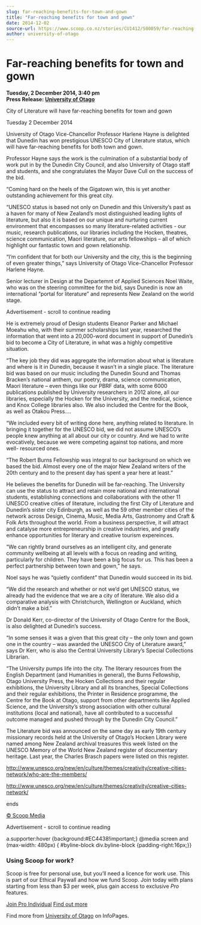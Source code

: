 ```yaml
---
slug: far-reaching-benefits-for-town-and-gown
title: "Far-reaching benefits for town and gown"
date: 2014-12-02
source-url: https://www.scoop.co.nz/stories/CU1412/S00059/far-reaching-benefits-for-town-and-gown.htm
author: university-of-otago
---
```

Far-reaching benefits for town and gown
=======================================

**Tuesday, 2 December 2014, 3:40 pm**  
**Press Release: [University of Otago](https://info.scoop.co.nz/University_of_Otago)**

City of Literature will have far-reaching benefits for town and gown

Tuesday 2 December 2014

University of Otago Vice-Chancellor Professor Harlene Hayne is delighted that Dunedin has won prestigious UNESCO City of Literature status, which will have far-reaching benefits for both town and gown.

Professor Hayne says the work is the culmination of a substantial body of work put in by the Dunedin City Council, and also University of Otago staff and students, and she congratulates the Mayor Dave Cull on the success of the bid.

“Coming hard on the heels of the Gigatown win, this is yet another outstanding achievement for this great city.

“UNESCO status is based not only on Dunedin and this University’s past as a haven for many of New Zealand’s most distinguished leading lights of literature, but also it is based on our unique and nurturing current environment that encompasses so many literature-related activities - our music, research publications, our libraries including the Hocken, theatres, science communication, Maori literature, our arts fellowships – all of which highlight our fantastic town and gown relationship.

“I’m confident that for both our University and the city, this is the beginning of even greater things,” says University of Otago Vice-Chancellor Professor Harlene Hayne.

Senior lecturer in Design at the Departemnt of Applied Sciences Noel Waite, who was on the steering committee for the bid, says Dunedin is now an international “portal for literature” and represents New Zealand on the world stage.

Advertisement - scroll to continue reading





He is extremely proud of Design students Eleanor Parker and Michael Moeahu who, with their summer scholarships last year, researched the information that went into a 20,000-word document in support of Dunedin’s bid to become a City of Literature, in what was a highly competitive situation.

“The key job they did was aggregate the information about what is literature and where is it in Dunedin, because it wasn’t in a single place. The literature bid was based on our music including the Dunedin Sound and Thomas Bracken’s national anthem, our poetry, drama, science communication, Maori literature – even things like our PBRF data, with some 6000 publications published by University researchers in 2012 alone, all our libraries, especially the Hocken for the University, and the medical, science and Knox College libraries also. We also included the Centre for the Book, as well as Otakou Press….

“We included every bit of writing done here, anything related to literature. In bringing it together for the UNESCO bid, we did not assume UNESCO’s people knew anything at all about our city or country. And we had to write evocatively, because we were competing against top nations, and more well- resourced ones.

“The Robert Burns Fellowship was integral to our background on which we based the bid. Almost every one of the major New Zealand writers of the 20th century and to the present day has spent a year here at least.”

He believes the benefits for Dunedin will be far-reaching. The University can use the status to attract and retain more national and international students, establishing connections and collaborations with the other 11 UNESCO creative cities of literature, including the first City of Literature and Dunedin’s sister city Edinburgh, as well as the 59 other member cities of the network across Design, Cinema, Music, Media Arts, Gastronomy and Craft & Folk Arts throughout the world. From a business perspective, it will attract and catalyse more entrepreneurship in creative industries, and greatly enhance opportunities for literary and creative tourism expereinces.

“We can rightly brand ourselves as an intelligent city, and generate community wellbeing at all levels with a focus on reading and writing, particularly for children. They have been a big focus for us. This has been a perfect partnership between town and gown,” he says.

Noel says he was “quietly confident” that Dunedin would succeed in its bid.

“We did the research and whether or not we’d get UNESCO status, we already had the evidence that we are a city of literature. We also did a comparative analysis with Christchurch, Wellington or Auckland, which didn’t make a bid.”

Dr Donald Kerr, co-director of the University of Otago Centre for the Book, is also delighted at Dunedin’s success.

“In some senses it was a given that this great city – the only town and gown one in the country – was awarded the UNESCO City of Literature award,” says Dr Kerr, who is also the Central University Library’s Special Collections Librarian.

“The University pumps life into the city. The literary resources from the English Department (and Humanities in general), the Burns Fellowship, Otago University Press, the Hocken Collections and their regular exhibitions, the University Library and all its branches, Special Collections and their regular exhibitions, the Printer in Residence programme, the Centre for the Book at Otago, support from other departments like Applied Science, and the University’s strong association with other cultural institutions (local and national), have all contributed to a successful outcome managed and pushed through by the Dunedin City Council.”

The Literature bid was announced on the same day as early 19th century missionary records held at the University of Otago’s Hocken Library were named among New Zealand archival treasures this week listed on the UNESCO Memory of the World New Zealand register of documentary heritage. Last year, the Charles Brasch papers were listed on this register.

http://www.unesco.org/new/en/culture/themes/creativity/creative-cities-network/who-are-the-members/

http://www.unesco.org/new/en/culture/themes/creativity/creative-cities-network/

  
ends

[© Scoop Media](http://www.scoop.co.nz/about/terms.html)  

Advertisement - scroll to continue reading



a.supporter:hover {background:#EC4438!important;} @media screen and (max-width: 480px) { #byline-block div.byline-block {padding-right:16px;}}

### Using Scoop for work?

Scoop is free for personal use, but you’ll need a licence for work use. This is part of our Ethical Paywall and how we fund Scoop. Join today with plans starting from less than $3 per week, plus gain access to exclusive _Pro_ features.  
  
[Join Pro Individual](https://pro.scoop.co.nz/Individual/?from=ProIn24) [Find out more](https://pro.scoop.co.nz/using-scoop-for-work/?from=ProIn24)

Find more from [University of Otago](https://info.scoop.co.nz/University_of_Otago) on InfoPages.